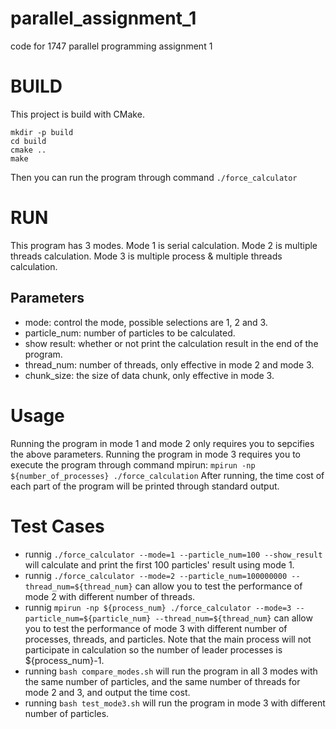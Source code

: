 # parallel_assignment_1
code for 1747 parallel programming assignment 1

# BUILD
This project is build with CMake.
```
mkdir -p build
cd build
cmake ..
make
```
Then you can run the program through command ```./force_calculator```

# RUN
This program has 3 modes.
Mode 1 is serial calculation.
Mode 2 is multiple threads calculation.
Mode 3 is multiple process & multiple threads calculation.
## Parameters
- mode: control the mode, possible selections are 1, 2 and 3.
- particle_num: number of particles to be calculated.
- show result: whether or not print the calculation result in the end of the program.
- thread_num: number of threads, only effective in mode 2 and mode 3.
- chunk_size: the size of data chunk, only effective in mode 3.

# Usage
Running the program in mode 1 and mode 2 only requires you to sepcifies the above parameters.
Running the program in mode 3 requires you to execute the program through command mpirun:
```mpirun -np ${number_of_processes} ./force_calculation```
After running, the time cost of each part of the program will be printed through standard output.

# Test Cases
- runnig ```./force_calculator --mode=1 --particle_num=100 --show_result``` will calculate and print the first 100 particles' result using mode 1.
- runnig ```./force_calculator --mode=2 --particle_num=100000000 --thread_num=${thread_num}``` can allow you to test the performance of mode 2 with different number of threads.
- runnig ```mpirun -np ${process_num} ./force_calculator --mode=3 --particle_num=${particle_num} --thread_num=${thread_num}``` can allow you to test the performance of mode 3 with different number of processes, threads, and particles. Note that the main process will not participate in calculation so the number of leader processes is ${process_num}-1.
- running ```bash compare_modes.sh``` will run the program in all 3 modes with the same number of particles, and the same number of threads for mode 2 and 3, and output the time cost.
- running ```bash test_mode3.sh``` will run the program in mode 3 with different number of particles.

